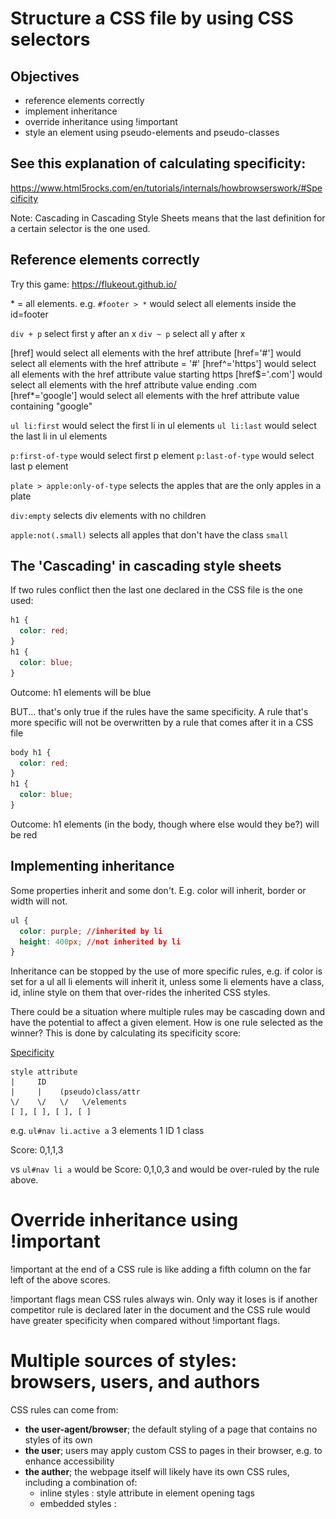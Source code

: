 # Structure a CSS file by using CSS selectors

## Objectives
- reference elements correctly
- implement inheritance
- override inheritance using !important
- style an element using pseudo-elements and pseudo-classes

## See this explanation of calculating specificity:
https://www.html5rocks.com/en/tutorials/internals/howbrowserswork/#Specificity

Note: Cascading in Cascading Style Sheets means that the last definition for a certain selector is the one used.

## Reference elements correctly

Try this game: https://flukeout.github.io/

\* = all elements. e.g. `#footer > *` would select all elements inside the id=footer

`div + p` select first y after an x
`div ~ p` select all y after x

[href] would select all elements with the href attribute
[href='#'] would select all elements with the href attribute = '#'
[href^='https'] would select all elements with the href attribute value starting https
[href$='.com'] would select all elements with the href attribute value ending .com
[href*='google'] would select all elements with the href attribute value containing "google"

`ul li:first` would select the first li in ul elements
`ul li:last` would select the last li in ul elements

`p:first-of-type` would select first p element
`p:last-of-type` would select last p element

`plate > apple:only-of-type` selects the apples that are the only apples in a plate

`div:empty` selects div elements with no children

`apple:not(.small)` selects all apples that don't have the class `small`

## The 'Cascading' in cascading style sheets

If two rules conflict then the last one declared in the CSS file is the one used:

```css
h1 {
  color: red;
}
h1 {
  color: blue;
}
```

Outcome: h1 elements will be blue

BUT... that's only true if the rules have the same specificity. A rule that's more specific will not be overwritten by a rule that comes after it in a CSS file

```css
body h1 {
  color: red;
}
h1 {
  color: blue;
}
```

Outcome: h1 elements (in the body, though where else would they be?) will be red

## Implementing inheritance

Some properties inherit and some don't. E.g. color will inherit, border or width will not.

```css
ul {
  color: purple; //inherited by li
  height: 400px; //not inherited by li
}
```

Inheritance can be stopped by the use of more specific rules, e.g. if color is set for a ul all li elements will inherit it, unless some li elements have a class, id, inline style on them that over-rides the inherited CSS styles.

There could be a situation where multiple rules may be cascading down and have the potential to affect a given element. How is one rule selected as the winner? This is done by calculating its specificity score:

[Specificity](https://css-tricks.com/specifics-on-css-specificity/)
```
style attribute
|     ID
|     |    (pseudo)class/attr
\/    \/   \/   \/elements
[ ], [ ], [ ], [ ]
```
e.g. `ul#nav li.active a`
3 elements
1 ID
1 class

Score: 0,1,1,3

vs `ul#nav li a` would be Score: 0,1,0,3 and would be over-ruled by the rule above.

# Override inheritance using !important

!important at the end of a CSS rule is like adding a fifth column on the far left of the above scores.

!important flags mean CSS rules always win. Only way it loses is if another competitor rule is declared later in the document and the CSS rule would have greater specificity when compared without !important flags.

# Multiple sources of styles: browsers, users, and authors

CSS rules can come from:
* **the user-agent/browser**; the default styling of a page that contains no styles of its own
* **the user**; users may apply custom CSS to pages in their browser, e.g. to enhance accessibility
* **the auther**; the webpage itself will likely have its own CSS rules, including a combination of:
  - inline styles : style attribute in element opening tags
  - embedded styles : <style> tags
  - external styles (`<link rel="stylesheet"type="text/css" href="theme.css">`)

There's a kind of inverted pyramid when it comes to precedence of styles from these different sources. It can be divided into styles with and without `!important`:

Precedence, without `!important`:
1) Author CSS
2) User CSS
3) User-agent/browser CSS

This makes sense; browser styles are the bare minimum. If an author has set styling then it's likely important to the UX and needs to be upheld.

Precedence, _with_ `!important`:
1) User-agent/browser CSS
2) User CSS
3) Author CSS

This also makes sense; if a browser has rules set as !important then they must be fundamental to the browser rendering things sensibly. Also, if a user has set important CSS then that should be respected; it could be needed for accessibility purposes.

## More detail on precedence of style sources

![Image describing cascading order of precedence from the CSS3 standard](cascading-order-of-precedence.png)
